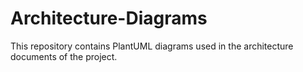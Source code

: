 # Architecture-Diagrams
This repository contains PlantUML diagrams used in the architecture documents of the project.
